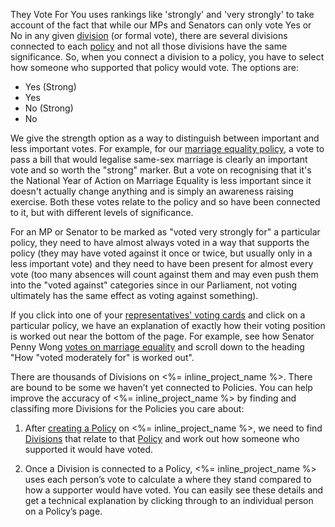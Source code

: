 They Vote For You uses rankings like 'strongly' and 'very strongly' to take account of the fact that while our MPs and Senators can only vote Yes or No in any given [division](https://theyvoteforyou.org.au/divisions) (or formal vote), there are several divisions connected to each [policy](https://theyvoteforyou.org.au/policies) and not all those divisions have the same significance. So, when you connect a division to a policy, you have to select how someone who supported that policy would vote. The options are:  

* Yes (Strong)
* Yes
* No (Strong)
* No

We give the strength option as a way to distinguish between important and less important votes. For example, for our [marriage equality policy](https://theyvoteforyou.org.au/policies/1), a vote to pass a bill that would legalise same-sex marriage is clearly an important vote and so worth the "strong" marker. But a vote on recognising that it's the National Year of Action on Marriage Equality is less important since it doesn't actually change anything and is simply an awareness raising exercise. Both these votes relate to the policy and so have been connected to it, but with different levels of significance.

For an MP or Senator to be marked as "voted very strongly for" a particular policy, they need to have almost always voted in a way that supports the policy (they may have voted against it once or twice, but usually only in a less important vote) and they need to have been present for almost every vote (too many absences will count against them and may even push them into the "voted against" categories since in our Parliament, not voting ultimately has the same effect as voting against something).

If you click into one of your [representatives' voting cards](https://theyvoteforyou.org.au/people) and click on a particular policy, we have an explanation of exactly how their voting position is worked out near the bottom of the page. For example, see how Senator Penny Wong [votes on marriage equality](https://theyvoteforyou.org.au/people/senate/sa/penny_wong/policies/1) and scroll down to the heading "How "voted moderately for" is worked out".

There are thousands of Divisions on <%= inline_project_name %>. There are bound to be some we haven’t yet connected to Policies. You can help improve the accuracy of <%= inline_project_name %> by finding and classifing more Divisions for the Policies you care about:

1. After [creating a Policy](/policies/new) on <%= inline_project_name %>, we need to find [Divisions](/divisions) that relate to that [Policy](/policies) and work out how someone who supported it would have voted.

2. Once a Division is connected to a Policy, <%= inline_project_name %> uses each person’s vote to calculate a where they stand compared to how a supporter would have voted. You can easily see these details and get a technical explanation by clicking through to an individual person on a Policy’s page.

